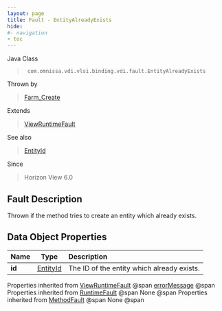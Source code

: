 ```yaml
---
layout: page
title: Fault - EntityAlreadyExists
hide:
#- navigation
- toc
---
```






Java Class
> ` com.omnissa.vdi.vlsi.binding.vdi.fault.EntityAlreadyExists`

Thrown by
> [Farm_Create](vdi.resources.Farm.md#create)

Extends
> [ViewRuntimeFault](vdi.fault.ViewRuntimeFault.md)

See also
> [EntityId](vdi.EntityId.md)

Since
> Horizon View 6.0


## Fault Description

Thrown if the method tries to create an entity which already exists.

## Data Object Properties

 Name | Type | Description
:---|:---:|:---
**id**| [EntityId](vdi.EntityId.md)|  The ID of the entity which already exists.
Properties inherited from [ViewRuntimeFault](vdi.fault.ViewRuntimeFault.md) @span
[errorMessage](vdi.fault.ViewRuntimeFault.md#errorMessage) @span
Properties inherited from [RuntimeFault](vmodl.RuntimeFault.md) @span
None @span
Properties inherited from [MethodFault](vmodl.MethodFault.md) @span
None @span


 
